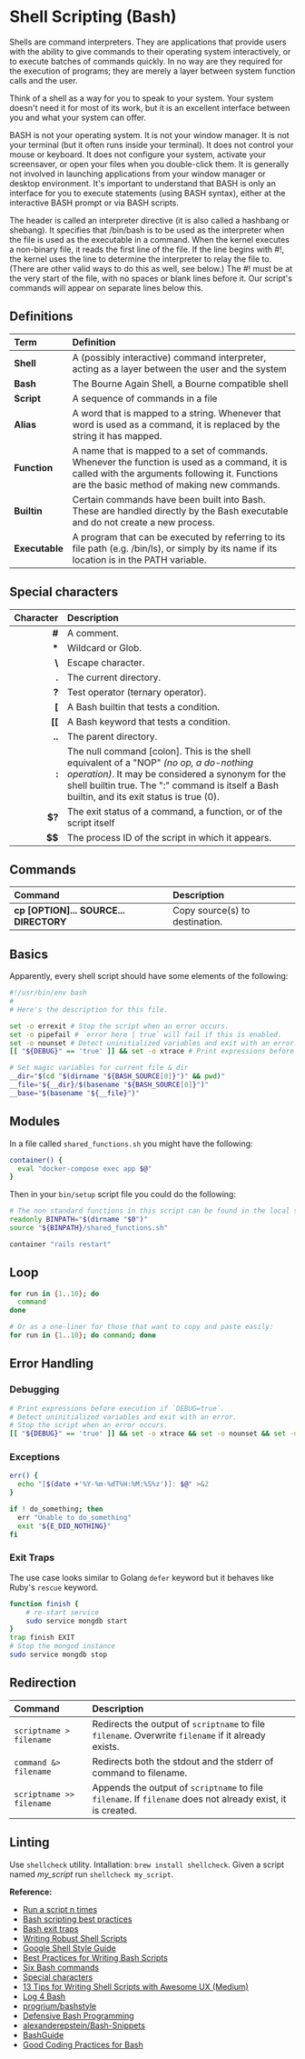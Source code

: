 # Shell Scripting (Bash)

Shells are command interpreters. They are applications that provide users with the ability to give commands to their operating system interactively, or to execute batches of commands quickly. In no way are they required for the execution of programs; they are merely a layer between system function calls and the user.

Think of a shell as a way for you to speak to your system. Your system doesn't need it for most of its work, but it is an excellent interface between you and what your system can offer.

BASH is not your operating system. It is not your window manager. It is not your terminal (but it often runs inside your terminal). It does not control your mouse or keyboard. It does not configure your system, activate your screensaver, or open your files when you double-click them. It is generally not involved in launching applications from your window manager or desktop environment. It's important to understand that BASH is only an interface for you to execute statements (using BASH syntax), either at the interactive BASH prompt or via BASH scripts.

The header is called an interpreter directive (it is also called a hashbang or shebang). It specifies that /bin/bash is to be used as the interpreter when the file is used as the executable in a command. When the kernel executes a non-binary file, it reads the first line of the file. If the line begins with #!, the kernel uses the line to determine the interpreter to relay the file to. (There are other valid ways to do this as well, see below.) The #! must be at the very start of the file, with no spaces or blank lines before it. Our script's commands will appear on separate lines below this.

## Definitions

| Term | Definition |
|:-----|:-----------|
| **Shell** | A (possibly interactive) command interpreter, acting as a layer between the user and the system  |
| **Bash** | The Bourne Again Shell, a Bourne compatible shell |
| **Script** | A sequence of commands in a file |
| **Alias** | A word that is mapped to a string. Whenever that word is used as a command, it is replaced by the string it has mapped.
| **Function** | A name that is mapped to a set of commands. Whenever the function is used as a command, it is called with the arguments following it. Functions are the basic method of making new commands.
| **Builtin** | Certain commands have been built into Bash. These are handled directly by the Bash executable and do not create a new process.
| **Executable** | A program that can be executed by referring to its file path (e.g. /bin/ls), or simply by its name if its location is in the PATH variable. |

## Special characters

| Character | Description |
|--------:|:------------|
| **#**  | A comment. |
| **\*** | Wildcard or Glob. |
| **\\** | Escape character. |
| **.**  | The current directory. |
| **?**  | Test operator (ternary operator). |
| **[**  | A Bash builtin that tests a condition. |
| **[[**  | A Bash keyword that tests a condition. |
| **..** | The parent directory. |
| **:**  | The null command [colon]. This is the shell equivalent of a "NOP" *(no op, a do-nothing operation)*. It may be considered a synonym for the shell builtin true. The ":" command is itself a Bash builtin, and its exit status is true (0). |
| **$?** | The exit status of a command, a function, or of the script itself |
| **$$** | The process ID of the script in which it appears. |

## Commands

| Command | Description |
|:--------|:------------|
| **cp [OPTION]... SOURCE... DIRECTORY** | Copy source(s) to destination. |

## Basics

Apparently, every shell script should have some elements of the following:

```bash
#!/usr/bin/env bash
#
# Here's the description for this file.

set -o errexit # Stop the script when an error occurs.
set -o pipefail # `error here | true` will fail if this is enabled.
set -o nounset # Detect uninitialized variables and exit with an error.
[[ "${DEBUG}" == 'true' ]] && set -o xtrace # Print expressions before execution if `DEBUG=true`.

# Set magic variables for current file & dir
__dir="$(cd "$(dirname "${BASH_SOURCE[0]}")" && pwd)"
__file="${__dir}/$(basename "${BASH_SOURCE[0]}")"
__base="$(basename "${__file}")"
```

## Modules

In a file called `shared_functions.sh` you might have the following:

```bash
container() {
  eval "docker-compose exec app $@"
}
```

Then in your `bin/setup` script file you could do the following:

```bash
# The non standard functions in this script can be found in the local source file below.
readonly BINPATH="$(dirname "$0")"
source "${BINPATH}/shared_functions.sh"

container "rails restart"
```

## Loop

```bash
for run in {1..10}; do
  command
done
```

```bash
# Or as a one-liner for those that want to copy and paste easily:
for run in {1..10}; do command; done
```

## Error Handling

### Debugging

```bash
# Print expressions before execution if `DEBUG=true`.
# Detect uninitialized variables and exit with an error.
# Stop the script when an error occurs.
[[ "${DEBUG}" == 'true' ]] && set -o xtrace && set -o nounset && set -o errexit 
```

### Exceptions

```bash
err() {
  echo "[$(date +'%Y-%m-%dT%H:%M:%S%z')]: $@" >&2
}

if ! do_something; then
  err "Unable to do_something"
  exit "${E_DID_NOTHING}"
fi
```

### Exit Traps

The use case looks similar to Golang `defer` keyword but it behaves like Ruby's `rescue` keyword.

```bash
function finish {
    # re-start service
    sudo service mongdb start
}
trap finish EXIT
# Stop the mongod instance
sudo service mongdb stop
```

## Redirection

| Command | Description 
|:--------|:------------
| `scriptname > filename`  | Redirects the output of `scriptname` to file `filename`. Overwrite `filename` if it already exists.
| `command &> filename`    | Redirects both the stdout and the stderr of command to filename.
| `scriptname >> filename` | Appends the output of `scriptname` to file `filename`. If `filename` does not already exist, it is created.

## Linting

Use `shellcheck` utility. Intallation: `brew install shellcheck`. Given a script named *my_script* run 
`shellcheck my_script`.

**Reference:** 

- [Run a script n times](https://bit.ly/2HU6dgd)
- [Bash scripting best practices](https://bit.ly/2DcGHNI)
- [Bash exit traps](http://redsymbol.net/articles/bash-exit-traps/)
- [Writing Robust Shell Scripts](https://bit.ly/2Shpkpk)
- [Google Shell Style Guide](https://google.github.io/styleguide/shell.xml)
- [Best Practices for Writing Bash Scripts](https://bit.ly/2RMNsel)
- [Six Bash commands](https://astrobiomike.github.io/bash/six_commands)
- [Special characters](https://www.tldp.org/LDP/abs/html/special-chars.html)
- [13 Tips for Writing Shell Scripts with Awesome UX (Medium)](https://bit.ly/2GrjZW2)
- [Log 4 Bash](https://github.com/fredpalmer/log4bash/blob/master/log4bash.sh)
- [progrium/bashstyle](https://github.com/progrium/bashstyle)
- [Defensive Bash Programming](https://jonlabelle.com/snippets/view/markdown/defensive-bash-programming)
- [alexanderepstein/Bash-Snippets](https://github.com/alexanderepstein/Bash-Snippets)
- [BashGuide](https://mywiki.wooledge.org/BashGuide)
- [Good Coding Practices for Bash](https://bit.ly/2DKOUc9)